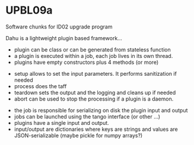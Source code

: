 UPBL09a
=======

Software chunks for ID02 upgrade program

Dahu is a lightweight plugin based framework...
* plugin can be class or can be generated from stateless function
* a plugin is executed within a job, each job lives in its own thread.
* plugins have empty constructors plus 4 methods (or more) 
 - setup allows to set the input parameters. It performs sanitization if needed
 - process does the taff
 - teardown sets the output and the logging and cleans up if needed
 - abort can be used to stop the processing if a plugin is a daemon.
* the job is responsible for serializing on disk the plugin input and output  
* jobs can be launched using the tango interface (or other ...)
* plugins have a single input and output.
* input/output are dictionaries where keys are strings and values are JSON-serializable (maybe pickle for numpy arrays?)
 
